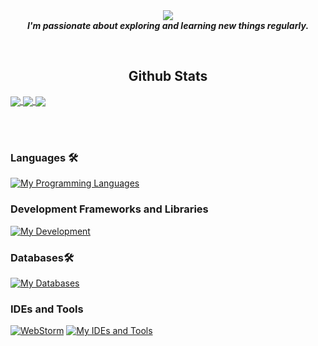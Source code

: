 <div align="center">
    <img src="https://readme-typing-svg.herokuapp.com/?font=Righteous&size=35&center=true&vCenter=true&width=600&height=70&duration=4000&lines=+I'm+Abhay+Shaw!;Welcome+to+My+Coding+Dojo!+🚀+👋;" />
</div>


<div align="center"><b><i>I'm passionate about exploring and learning new things regularly.</i></b></div>

<br> <!-- Adding a line break for a decent gap -->
<h2 align="center"> Github Stats</h2>
 
<a href="https://github.com/anuraghazra/github-readme-stats">
  <img align="center" src="https://github-readme-stats.vercel.app/api?username=AbhayShaw0301&theme=dark&hide_border=true" />
</a>
<a href="https://github.com/anuraghazra/github-readme-stats">
  <img align="center" src="http://github-readme-streak-stats.herokuapp.com?user=AbhayShaw0301&theme=dark&hide_border=true&date_format=M%20j%5B%2C%20Y%5D" />
<a href="https://github.com/anuraghazra/github-readme-stats">
  <img align="center" src="https://github-readme-stats.vercel.app/api/top-langs/?username=AbhayShaw0301&layout=compact&theme=dark&hide_border=true" />
</a>

</a><br><br>


### Languages 🛠 
[![My Programming Languages](https://skillicons.dev/icons?i=java,javascript,ts)](https://skillicons.dev)

### Development Frameworks and Libraries
[![My Development](https://skillicons.dev/icons?i=react,redux,tailwind,mongodb)](https://skillicons.dev)

### Databases🛠 
[![My Databases ](https://skillicons.dev/icons?i=mongodb)](https://skillicons.dev)

### IDEs and Tools
[![WebStorm](https://img.icons8.com/color/48/000000/webstorm.png)](https://www.jetbrains.com/webstorm/)
[![My IDEs and Tools](https://skillicons.dev/icons?i=vscode,idea,git,github)](https://skillicons.dev)
